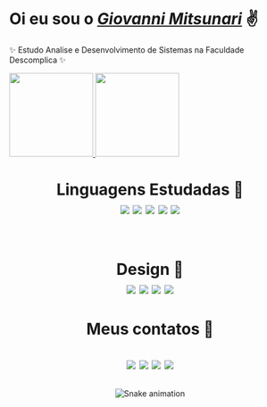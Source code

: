 <div>
  <h1 align="left">Oi eu sou o <a href="https://www.linkedin.com/in/giovanni-mitsunari-206ba8174/"><i>Giovanni Mitsunari</i></a> ✌️</h1>
  <p align="left"> ✨ Estudo Analise e Desenvolvimento de Sistemas na Faculdade Descomplica ✨
  </a><br>
</div>


<!-- <h1 align="center"> 
  Trybe
</h1>
<p align="center"><i>"A Trybe é uma escola do futuro para qualquer pessoa que deseja construir uma carreira de sucesso em tecnologia. Como estudante a pessoa ainda tem a opção de pagar os estudos apenas quando estiver formada e com um bom trabalho."</i></p> -->

<div align="left">
  <a href="https://github.com/gimitsunari">
    <img height="150em" src="https://github-readme-stats.vercel.app/api?username=gimitsunari&count_private=true&include_all_commits=true&show_icons=true&theme=dracula&hide_border=false&show_owner=true"/>
    <img height="150em" src="https://github-readme-stats.vercel.app/api/top-langs/?username=gimitsunari&theme=dracula&hide_border=false&&layout=compact"/>
  </a>
</div>

<div align="center" valign="top"><h1>Linguagens Estudadas 📖<br>
  
  <img align="center" src="https://img.shields.io/badge/HTML5-E34F26?style=for-the-badge&logo=html5&logoColor=white">
  <img align="center" src="https://img.shields.io/badge/CSS3-1572B6?style=for-the-badge&logo=css3&logoColor=white">
  <img align="center" src="https://img.shields.io/badge/JavaScript-F7DF1E?style=for-the-badge&logo=javascript&logoColor=black">
  <img align="center" src="https://img.shields.io/badge/Python-14354C?style=for-the-badge&logo=python&logoColor=white">
  <img align="center" src="https://img.shields.io/badge/PHP-777BB4?style=for-the-badge&logo=php&logoColor=white">
</div><br></h1>

<div align="center" valign="top"><h1>Design 🎨<br>
  
  <img align="center" src="https://aleen42.github.io/badges/src/photoshop.svg">
  <img align="center" src="https://aleen42.github.io/badges/src/illustrator.svg">
  <img align="center" src="https://aleen42.github.io/badges/src/premiere.svg">
  <img align="center" src="https://aleen42.github.io/badges/src/after_effects.svg">
</div></h1>

<div align="center"><h1> Meus contatos 📧
  
  <a href="https://www.instagram.com/giovannimitsunari/" target="_blank"><img src="https://img.shields.io/badge/-Instagram-%23E4405F?style=for-the-badge&logo=instagram&logoColor=white" target="_blank"></a>
  <a href="https://www.facebook.com/giovanni.mitsunari" target="_blank"><img src="https://img.shields.io/badge/Facebook-1877F2?style=for-the-badge&logo=facebook&logoColor=white" target="_blank"></a>
  <a href="https://www.linkedin.com/in/giovanni-mitsunari-206ba8174/" target="_blank"><img src="https://img.shields.io/badge/-LinkedIn-%230077B5?style=for-the-badge&logo=linkedin&logoColor=white" target="_blank"></a> 
  <a href="mailto:gimitsunari@hotmail.com"><img src="https://img.shields.io/badge/-Gmail-%23333?style=for-the-badge&logo=gmail&logoColor=white" target="_blank"></a>
</div>

  <div align="center"></h1>
  
  ![Snake animation](https://github.com/danielbped/danielbped/blob/output/github-contribution-grid-snake.svg)
  
</div>
